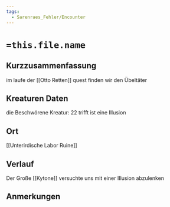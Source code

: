 ```yaml
---
tags:
  - Sarenraes_Fehler/Encounter
---
```

# `=this.file.name`
## Kurzzusammenfassung
im laufe der [[Otto Retten]] quest finden wir den Übeltäter

## Kreaturen Daten
die Beschwörene Kreatur:
22 trifft
ist eine Illusion

## Ort
[[Unterirdische Labor Ruine]]

## Verlauf


Der Große [[Kytone]] versuchte uns mit einer IIlusion abzulenken


## Anmerkungen